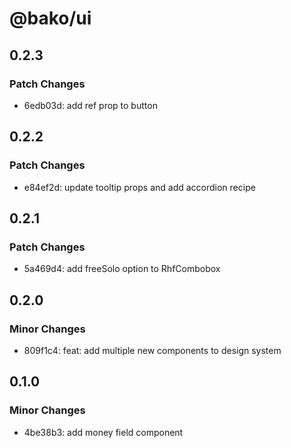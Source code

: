 # @bako/ui

## 0.2.3

### Patch Changes

- 6edb03d: add ref prop to button

## 0.2.2

### Patch Changes

- e84ef2d: update tooltip props and add accordion recipe

## 0.2.1

### Patch Changes

- 5a469d4: add freeSolo option to RhfCombobox

## 0.2.0

### Minor Changes

- 809f1c4: feat: add multiple new components to design system

## 0.1.0

### Minor Changes

- 4be38b3: add money field component
